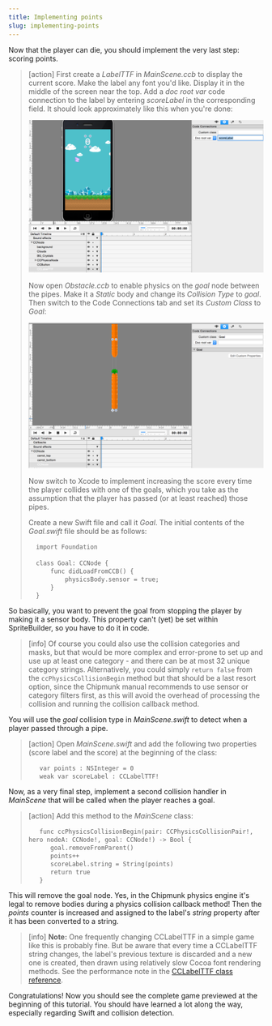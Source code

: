 ```yaml
---
title: Implementing points
slug: implementing-points
---
```


Now that the player can die, you should implement the very last step: scoring points.

> [action]
> First create a *LabelTTF* in *MainScene.ccb* to display the current score. Make the label any font you'd like. Display it in the middle of the screen near the top. Add a *doc root var* code connection to the label by entering *scoreLabel* in the corresponding field. It should look approximately like this when you're done:
>
> ![](../Tutorial-Images/SpriteBuilder_scoreLabel.png)
>
> Now open *Obstacle.ccb* to enable physics on the *goal* node between the pipes. Make it a *Static* body and change its *Collision Type* to *goal*. Then switch to the Code Connections tab and set its *Custom Class* to *Goal*:
>
> ![](../Tutorial-Images/SpriteBuilder_goal.png)
>
> Now switch to Xcode to implement increasing the score every time the player collides with one of the goals, which you take as the assumption that the player has passed (or at least reached) those pipes.
>
> Create a new Swift file and call it *Goal*. The initial contents of the *Goal.swift* file should be as follows:
>
>       import Foundation
>    
>       class Goal: CCNode {
>           func didLoadFromCCB() {
>               physicsBody.sensor = true;
>           }
>       }

So basically, you want to prevent the goal from stopping the player by making it a sensor body. This property can't (yet) be set within SpriteBuilder, so you have to do it in code.

> [info] 
> Of course you could also use the collision categories and masks, but that would be more complex and error-prone to set up and use up at least one category - and there can be at most 32 unique category strings. Alternatively, you could simply `return false` from the `ccPhysicsCollisionBegin` method but that should be a last resort option, since the Chipmunk manual recommends to use sensor or category filters first, as this will avoid the overhead of processing the collision and running the collision callback method.

You will use the *goal* collision type in *MainScene.swift* to detect when a player passed through a pipe.

> [action]
> Open *MainScene.swift* and add the following two properties (score label and the score) at the beginning of the class:
>
>        var points : NSInteger = 0
>        weak var scoreLabel : CCLabelTTF!

Now, as a very final step, implement a second collision handler in *MainScene* that will be called when the player reaches a goal.

> [action]
> Add this method to the *MainScene* class:
>
>        func ccPhysicsCollisionBegin(pair: CCPhysicsCollisionPair!, hero nodeA: CCNode!, goal: CCNode!) -> Bool {
>           goal.removeFromParent()
>           points++
>           scoreLabel.string = String(points)
>           return true
>        }

This will remove the goal node. Yes, in the Chipmunk physics engine it's legal to remove bodies during a physics collision callback method! Then the *points* counter is increased and assigned to the label's *string* property after it has been converted to a string.

> [info]
> **Note:** One frequently changing CCLabelTTF in a simple game like this is probably fine. But be aware that every time a CCLabelTTF string changes, the label's previous texture is discarded and a new one is created, then drawn using relatively slow Cocoa font rendering methods. See the performance note in the [CCLabelTTF class reference](http://www.cocos2d-swift.org/docs/api/Classes/CCLabelTTF.html).

Congratulations! Now you should see the complete game previewed at the beginning of this tutorial. You should have learned a lot along the way, especially regarding Swift and collision detection.